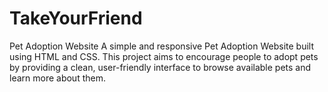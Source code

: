 # TakeYourFriend
 Pet Adoption Website  A simple and responsive Pet Adoption Website built using HTML and CSS. This project aims to encourage people to adopt pets by providing a clean, user-friendly interface to browse available pets and learn more about them. 
